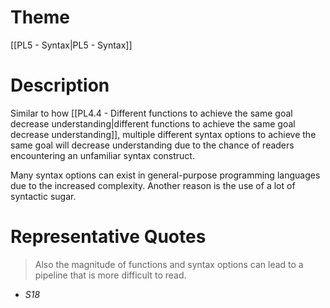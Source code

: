 # Theme

[[PL5 - Syntax|PL5 - Syntax]]
# Description

Similar to how [[PL4.4 - Different functions to achieve the same goal decrease understanding|different functions to achieve the same goal decrease understanding]], multiple different syntax options to achieve the same goal will decrease understanding due to the chance of readers encountering an unfamiliar syntax construct.

Many syntax options can exist in general-purpose programming languages due to the increased complexity. Another reason is the use of a lot of syntactic sugar.

# Representative Quotes

> Also the magnitude of functions and syntax options can lead to a pipeline that is more difficult to read.
- *S18*